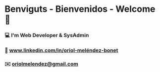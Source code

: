 # Benviguts - Bienvenidos - Welcome 👋

###  :computer: I'm Web Developer & SysAdmin
###  :page_with_curl: www.linkedin.com/in/oriol-meléndez-bonet
###  :envelope: oriolmelendez@gmail.com

<!--
**oriolmelendez/oriolmelendez** is a ✨ _special_ ✨ repository because its `README.md` (this file) appears on your GitHub profile.

Here are some ideas to get you started:

- 🔭 I’m currently working on ...
- 🌱 I’m currently learning ...
- 👯 I’m looking to collaborate on ...
- 🤔 I’m looking for help with ...
- 💬 Ask me about ...
- 📫 How to reach me: ...
- 😄 Pronouns: ...
- ⚡ Fun fact: ...
-->
